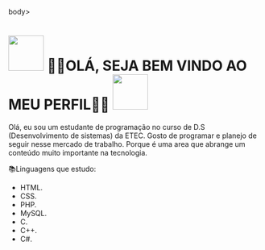 body>
    <h1><img src="https://i.pinimg.com/originals/85/41/2f/85412f5e3d742cd9f5a68ece9e3af8bd.gif" alt="" style="width: 70px;">
        🍇👻OLÁ, SEJA BEM VINDO AO MEU PERFIL👻🍇
    <img src="https://i.pinimg.com/originals/85/41/2f/85412f5e3d742cd9f5a68ece9e3af8bd.gif" alt="" style="width: 70px;"></h1>
</body>

<p>Olá, eu sou um estudante de programação no curso de D.S (Desenvolvimento de sistemas) da ETEC. Gosto de programar e planejo de seguir nesse mercado de trabalho. Porque é uma area que abrange um conteúdo muito importante na tecnologia.</p>


📚Linguagens que estudo:
- HTML.
- CSS.
- PHP.
- MySQL.
- C.
- C++.
- C#.




    
<!---
riqueokuda/riqueokuda is a ✨ special ✨ repository because its `README.md` (this file) appears on your GitHub profile.
You can click the Preview link to take a look at your changes.
--->
